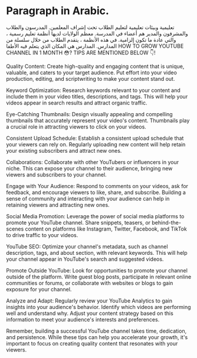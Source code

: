 # Paragraph in Arabic.
 تعليمية وبيئات تعليمية لتعليم الطلاب تحت إشراف المعلمين. المدرسون والطلاب والمشرفون والمدير هم أعضاء في المدرسة. معظم الولايات لديها أنظمة تعليم رسمية ، والتي عادة ما تكون إلزامية. في هذه الأنظمة ، يتقدم الطلاب من خلال سلسلة من المدارس. المدارس هي المكان الذي يتعلم فيه الأطفا
HOW TO GROW YOUTUBE CHANNEL IN 1 MONTH 😳? TIPS ARE MENTIONED BELOW 👇!






Quality Content: Create high-quality and engaging content that is unique, valuable, and caters to your target audience. Put effort into your video production, editing, and scriptwriting to make your content stand out.

Keyword Optimization: Research keywords relevant to your content and include them in your video titles, descriptions, and tags. This will help your videos appear in search results and attract organic traffic.

Eye-Catching Thumbnails: Design visually appealing and compelling thumbnails that accurately represent your video's content. Thumbnails play a crucial role in attracting viewers to click on your videos.

Consistent Upload Schedule: Establish a consistent upload schedule that your viewers can rely on. Regularly uploading new content will help retain your existing subscribers and attract new ones.

Collaborations: Collaborate with other YouTubers or influencers in your niche. This can expose your channel to their audience, bringing new viewers and subscribers to your channel.

Engage with Your Audience: Respond to comments on your videos, ask for feedback, and encourage viewers to like, share, and subscribe. Building a sense of community and interacting with your audience can help in retaining viewers and attracting new ones.

Social Media Promotion: Leverage the power of social media platforms to promote your YouTube channel. Share snippets, teasers, or behind-the-scenes content on platforms like Instagram, Twitter, Facebook, and TikTok to drive traffic to your videos.

YouTube SEO: Optimize your channel's metadata, such as channel description, tags, and about section, with relevant keywords. This will help your channel appear in YouTube's search and suggested videos.

Promote Outside YouTube: Look for opportunities to promote your channel outside of the platform. Write guest blog posts, participate in relevant online communities or forums, or collaborate with websites or blogs to gain exposure for your channel.

Analyze and Adapt: Regularly review your YouTube Analytics to gain insights into your audience's behavior. Identify which videos are performing well and understand why. Adjust your content strategy based on this information to meet your audience's interests and preferences.

Remember, building a successful YouTube channel takes time, dedication, and persistence. While these tips can help you accelerate your growth, it's important to focus on creating quality content that resonates with your viewers.

